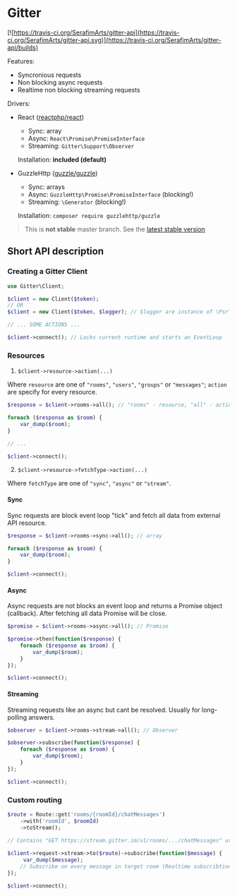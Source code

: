 # Gitter 

[![https://travis-ci.org/SerafimArts/gitter-api](https://travis-ci.org/SerafimArts/gitter-api.svg)](https://travis-ci.org/SerafimArts/gitter-api/builds)

Features:
- Syncronious requests
- Non blocking async requests
- Realtime non blocking streaming requests

Drivers:
- React ([reactphp/react](https://github.com/reactphp/react))
    - Sync: array
    - Async: `React\Promise\PromiseInterface`
    - Streaming: `Gitter\Support\Observer`
    
    Installation: **included (default)**
    
- GuzzleHttp ([guzzle/guzzle](https://github.com/guzzle/guzzle)) 
    - Sync: arrays
    - Async: `GuzzleHttp\Promise\PromiseInterface` (blocking!)
    - Streaming: `\Generator` (blocking!)
    
    Installation: `composer require guzzlehttp/guzzle`


> This is **not stable** master branch.
> See the [latest stable version](https://github.com/SerafimArts/gitter-api/tree/967ef646afa3181fbb10ec6669538c4911866731)


## Short API description 

### Creating a Gitter Client

```php
use Gitter\Client;

$client = new Client($token); 
// OR
$client = new Client($token, $logger); // $logger are instance of \Psr\Log\LoggerInterface

// ... SOME ACTIONS ...

$client->connect(); // Locks current runtime and starts an EventLoop
```

### Resources

1) `$client->resource->action(...)`

Where `resource` are one of `"rooms"`, `"users"`, `"groups"` or `"messages"`; `action` are specify for every resource.

```php
$response = $client->rooms->all(); // "rooms" - resource, "all" - action

foreach ($response as $room) {
    var_dump($room);
}

// ...

$client->connect();
```

2) `$client->resource->fetchType->action(...)`

Where `fetchType` are one of `"sync"`, `"async"` or `"stream"`.

#### Sync 

Sync requests are block event loop "tick" 
    and fetch all data from external API resource. 

```php
$response = $client->rooms->sync->all(); // array

foreach ($response as $room) {
    var_dump($room);
}

$client->connect();
```

#### Async 

Async requests are not blocks an event loop and returns a Promise object (callback).
After fetching all data Promise will be close.

```php
$promise = $client->rooms->async->all(); // Promise

$promise->then(function($response) { 
    foreach ($response as $room) {
        var_dump($room);
    }
});

$client->connect();
```

#### Streaming 

Streaming requests like an async but cant be resolved. Usually for long-polling answers. 

```php
$observer = $client->rooms->stream->all(); // Observer

$observer->subscribe(function($response) {
    foreach ($response as $room) {
        var_dump($room);
    }
});

$client->connect();
```

### Custom routing

```php
$route = Route::get('rooms/{roomId}/chatMessages')
    ->with('roomId', $roomId)
    ->toStream();
    
// Contains "GET https://stream.gitter.im/v1/rooms/.../chatMessages" url

$client->request->stream->to($route)->subscribe(function($message) {
     var_dump($message);
    // Subscribe on every message in target room (Realtime subscribtion)
});

$client->connect();
```